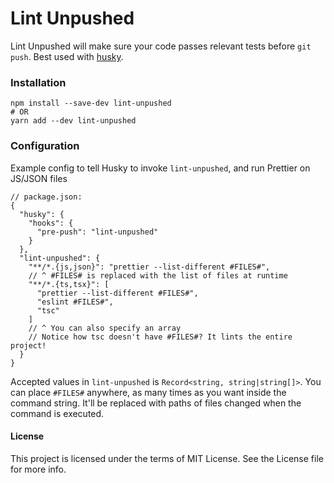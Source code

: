 # Lint Unpushed

Lint Unpushed will make sure your code passes relevant tests before `git push`. Best used with [husky][].

### Installation

```
npm install --save-dev lint-unpushed
# OR
yarn add --dev lint-unpushed
```

### Configuration

Example config to tell Husky to invoke `lint-unpushed`, and run Prettier on JS/JSON files


```json5
// package.json:
{
  "husky": {
    "hooks": {
      "pre-push": "lint-unpushed"
    }
  },
  "lint-unpushed": {
    "**/*.{js,json}": "prettier --list-different #FILES#",
    // ^ #FILES# is replaced with the list of files at runtime
    "**/*.{ts,tsx}": [
      "prettier --list-different #FILES#",
      "eslint #FILES#",
      "tsc"
    ]
    // ^ You can also specify an array
    // Notice how tsc doesn't have #FILES#? It lints the entire project!
  }
}
```

Accepted values in `lint-unpushed` is `Record<string, string|string[]>`. You can place `#FILES#` anywhere, as many times as you want inside the command string. It'll be replaced with paths of files changed when the command is executed.

#### License

This project is licensed under the terms of MIT License. See the License file for more info.

[husky]:https://github.com/typicode/husky
